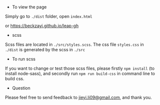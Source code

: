* To view the page

Simply go to `./dist` folder, open `index.html`

or https://beckzayi.github.io/leap-gh


* scss

Scss files are located in `./src/styles.scss`. The css file `styles.css` in `./dist` is generated by the scss in `./src`


* To run scss

If you want to change or test those scss files, please firstly `npm install` (to install node-sass), and secondly run `npm run build-css` in command line to build css.


* Question

Please feel free to send feedback to jieyi.li09@gmail.com, and thank you.
